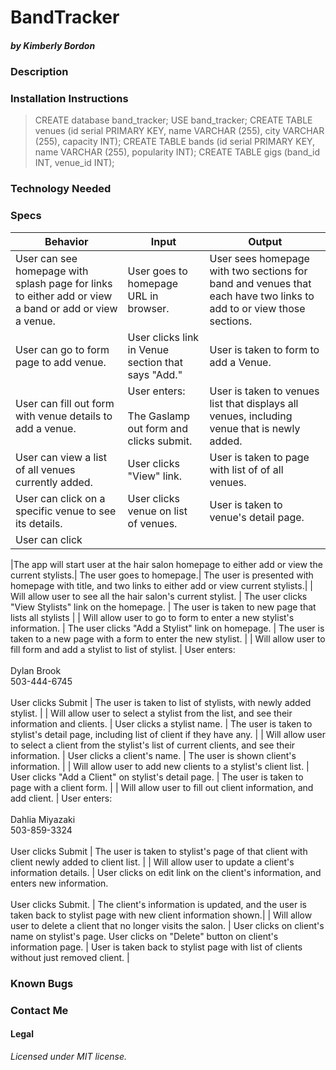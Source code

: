 # BandTracker
##### by Kimberly Bordon

### Description

### Installation Instructions
> CREATE database band_tracker;
> USE band_tracker;
> CREATE TABLE venues (id serial PRIMARY KEY, name VARCHAR (255), city VARCHAR (255), capacity INT);
> CREATE TABLE bands (id serial PRIMARY KEY, name VARCHAR (255), popularity INT);
> CREATE TABLE gigs (band_id INT, venue_id INT);

### Technology Needed

### Specs
|Behavior|Input|Output|
|-|-|-|
|User can see homepage with splash page for links to either add or view a band or add or view a venue.| User goes to homepage URL in browser.| User sees homepage with two sections for band and venues that each have two links to add to or view those sections. |
| User can go to form page to add venue. | User clicks link in Venue section that says "Add." | User is taken to form to add a Venue. |
| User can fill out form with venue details to add a venue. | User enters: <br><br>The Gaslamp<br> out form and clicks submit. | User is taken to venues list that displays all venues, including venue that is newly added. |
| User can view a list of all venues currently added. | User clicks "View" link. | User is taken to page with list of of all venues. |
| User can click on a specific venue to see its details. | User clicks venue on list of venues. | User is taken to venue's detail page. |
| User can click

|The app will start user at the hair salon homepage to either add or view the current stylists.| The user goes to homepage.| The user is presented with homepage with title, and two links to either add or view current stylists.|
| Will allow user to see all the hair salon's current stylist. | The user clicks "View Stylists" link on the homepage. | The user is taken to new page that lists all stylists |
| Will allow user to go to form to enter a new stylist's information. | The user clicks "Add a Stylist" link on homepage. | The user is taken to a new page with a form to enter the new stylist. |
| Will allow user to fill form and add a stylist to list of stylist. | User enters: <br><br>Dylan Brook<br>503-444-6745<br><br> User clicks Submit | The user is taken to list of stylists, with newly added stylist. |
| Will allow user to select a stylist from the list, and see their information and clients. | User clicks a stylist name. | The user is taken to stylist's detail page, including list of client if they have any. |
| Will allow user to select a client from the stylist's list of current clients, and see their information. | User clicks a client's name. | The user is shown client's information. |
| Will allow user to add new clients to a stylist's client list. | User clicks "Add a Client" on stylist's detail page. | The user is taken to page with a client form. |
| Will allow user to fill out client information, and add client. | User enters:<br><br>Dahlia Miyazaki<br>503-859-3324<br><br> User clicks Submit | The user is taken to stylist's page of that client with client newly added to client list. |
| Will allow user to update a client's information details. | User clicks on edit link on the client's information, and enters new information.<br><br>User clicks Submit. | The client's information is updated, and the user is taken back to stylist page with new client information shown.|
| Will allow user to delete a client that no longer visits the salon. | User clicks on client's name on stylist's page. User clicks on "Delete" button on client's information page. | User is taken back to stylist page with list of clients without just removed client. |

### Known Bugs

### Contact Me

#### Legal

_Licensed under MIT license._
